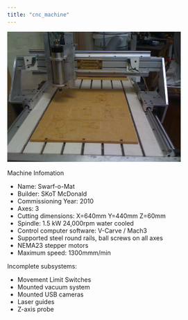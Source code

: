 ```yaml
---
title: "cnc_machine"
---
```

<img src="/projects/img_0852.jpg" class="align-right" width="400" height="300" alt="img_0852.jpg" />

Machine Infomation

-   Name: Swarf-o-Mat
-   Builder: SKoT McDonald
-   Commissioning Year: 2010
-   Axes: 3
-   Cutting dimensions: X=640mm Y=440mm Z=60mm
-   Spindle: 1.5 kW 24,000rpm water cooled
-   Control computer software: V-Carve / Mach3
-   Supported steel round rails, ball screws on all axes
-   NEMA23 stepper motors
-   Maximum speed: 1300mmm/min

Incomplete subsystems:

-   Movement Limit Switches
-   Mounted vacuum system
-   Mounted USB cameras
-   Laser guides
-   Z-axis probe
